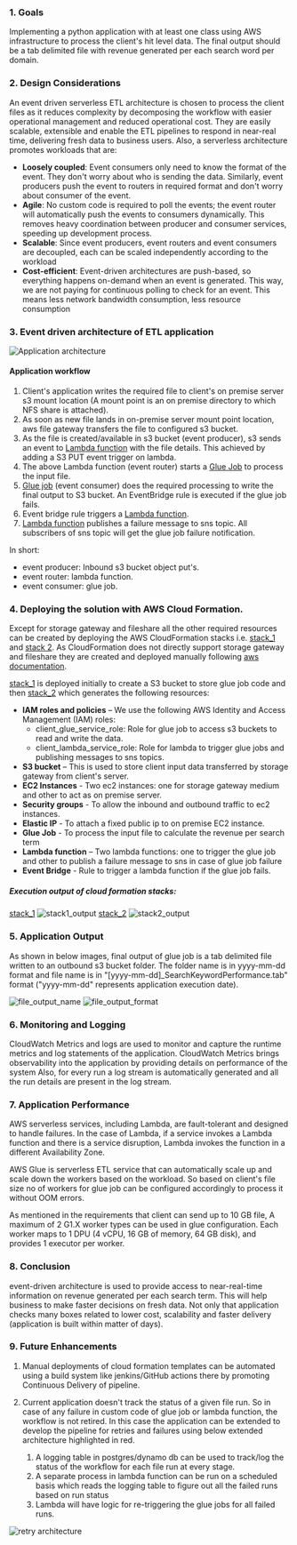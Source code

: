 ### 1. Goals

Implementing a python application with at least one class using AWS infrastructure to process the client's hit level data. 
The final output should be a tab delimited file with revenue generated per each search word per domain.


### 2. Design Considerations
An event driven serverless ETL architecture is chosen to process the client files as it reduces complexity by decomposing the 
workflow with easier operational management and reduced operational cost. They are easily scalable, extensible and enable 
the ETL pipelines to respond in near-real time, delivering fresh data to business users. Also, a serverless architecture promotes 
workloads that are:

- <b>Loosely coupled</b>: Event consumers only need to know the format of the event. They don't worry 
about who is sending the data. Similarly, event producers push the event to routers in required format and don't worry 
about consumer of the event.
- <b>Agile</b>: No custom code is required to poll the events; the event router will automatically push the events to consumers dynamically.
This removes heavy coordination between producer and consumer services, speeding up development process.
- <b>Scalable</b>: Since event producers, event routers and event consumers are decoupled, each can be scaled independently 
according to the workload
- <b>Cost-efficient</b>: Event-driven architectures are push-based, so everything happens on-demand when an event is generated.
This way, we are not paying for continuous polling to check for an event. This means less network bandwidth consumption, less resource consumption

### 3. Event driven architecture of ETL application

![Application architecture](./images/app_architecture.png)

#### Application workflow
1. Client's application writes the required file to client's on premise server s3 mount location (A mount point is an on premise directory to which NFS share is attached).
2. As soon as new file lands in on-premise server mount point location, aws file gateway transfers the file to configured s3 bucket.
3. As the file is created/available in s3 bucket (event producer), s3 sends an event to [Lambda function](./lambda_glue_job_trigger.py) with the file details. This achieved 
by adding a S3 PUT event trigger on lambda.
4. The above Lambda function (event router) starts a [Glue Job](./search_revenue_glue_job.py) to process the input file.
5. [Glue job](./search_revenue_glue_job.py) (event consumer) does the required processing to write the final output to S3 bucket. An EventBridge rule is executed if the glue job fails. 
6. Event bridge rule triggers a [Lambda function](./lambda_glue_failure_notification.py).
7. [Lambda function](./lambda_glue_failure_notification.py) publishes a failure message to sns topic. All subscribers of sns topic will get the glue job failure notification.

In short:
- event producer: Inbound s3 bucket object put's.
- event router: lambda function.
- event consumer: glue job.

### 4. Deploying the solution with AWS Cloud Formation. 
Except for storage gateway and fileshare all the other required resources can be created by deploying the AWS CloudFormation stacks i.e. [stack_1](./cf_app_infra_stack_1.yml) and [stack 2](./cf_app_infra_stack_2.yml).
As CloudFormation does not directly support storage gateway and fileshare they are created and deployed manually following [aws documentation](https://docs.aws.amazon.com/storagegateway/latest/userguide/ec2-gateway-file.html).

[stack_1](./cf_app_infra_stack_1.yml) is deployed initially to create a S3 bucket to store glue job code and then [stack_2](./cf_app_infra_stack_2.yml) which
generates the following resources:

- <b>IAM roles and policies</b> – We use the following AWS Identity and Access Management (IAM) roles:
  - client_glue_service_role: Role for glue job to access s3 buckets to read and write the data.
  - client_lambda_service_role: Role for lambda to trigger glue jobs and publishing messages to sns topics.
- <b>S3 bucket</b> – This is used to store client input data transferred by storage gateway from client's server.
- <b>EC2 Instances</b> - Two ec2 instances: one for storage gateway medium and other to act as on premise server.
- <b>Security groups</b> - To allow the inbound and outbound traffic to ec2 instances.
- <b>Elastic IP</b> - To attach a fixed public ip to on premise EC2 instance.
- <b>Glue Job</b> - To process the input file to calculate the revenue per search term
- <b>Lambda function</b> – Two lambda functions: one to trigger the glue job and other to publish a failure message to sns in case of glue job failure
- <b>Event Bridge</b> - Rule to trigger a lambda function if the glue job fails.

##### Execution output of cloud formation stacks:

[stack_1](./cf_app_infra_stack_1.yml) 
![stack1_output](./images/stack1_output.png)
[stack_2](./cf_app_infra_stack_2.yml) 
![stack2_output](./images/stack2_output.png)


### 5. Application Output
As shown in below images, final output of glue job is a tab delimited file written to an outbound s3 bucket folder. The folder name is in yyyy-mm-dd format 
and file name is in "[yyyy-mm-dd]_SearchKeywordPerformance.tab" format ("yyyy-mm-dd" represents application execution date).

![file_output_name](./images/file_output_name.png) 
![file_output_format](./images/file_output_format.png) 


### 6. Monitoring and Logging
CloudWatch Metrics and logs are used to  monitor and capture the runtime metrics and log statements of the application. 
CloudWatch Metrics brings observability into the application by providing details on performance of the system
Also, for every run a log stream is automatically generated and all the run details are present in the log stream.

### 7. Application Performance

AWS serverless services, including Lambda, are fault-tolerant and designed to handle failures. In the case of Lambda, 
if a service invokes a Lambda function and there is a service disruption, Lambda invokes the function in a different 
Availability Zone.

AWS Glue is serverless ETL service that can automatically scale up and scale down the workers based on the workload.
So based on client's file size no of workers for glue job can be configured accordingly to process it without OOM errors. 

As mentioned in the requirements that client can send up to 10 GB file, A maximum of 2 G1.X worker types can be used in 
glue configuration. Each worker maps to 1 DPU (4 vCPU, 16 GB of memory, 64 GB disk), and provides 1 executor per worker.


### 8. Conclusion

event-driven architecture is used to provide access to near-real-time information on revenue
generated per each search term. This will help business to make faster decisions on fresh data.
Not only that application checks many boxes related to lower cost, scalability and faster 
delivery (application is built within matter of days).

### 9. Future Enhancements
1) Manual deployments of cloud formation templates can be automated using a build system like jenkins/GitHub 
actions there by promoting Continuous Delivery of pipeline.
2) Current application doesn't track the status of a given file run. So in case of any failure in custom code of 
glue job or lambda function, the workflow is not retired. In this case the application can be extended to develop 
the pipeline for retries and failures using below extended architecture highlighted in red. 

   1) A logging table in postgres/dynamo db can be used to track/log the status of the 
   workflow for each file run at every stage. 
   2) A separate process in lambda function can be run on a scheduled basis which reads the logging table to figure out all the failed runs based on
   run status 
   3) Lambda will have logic for re-triggering the glue jobs for all failed runs.

![retry architecture](./images/retry_architecture.png)



